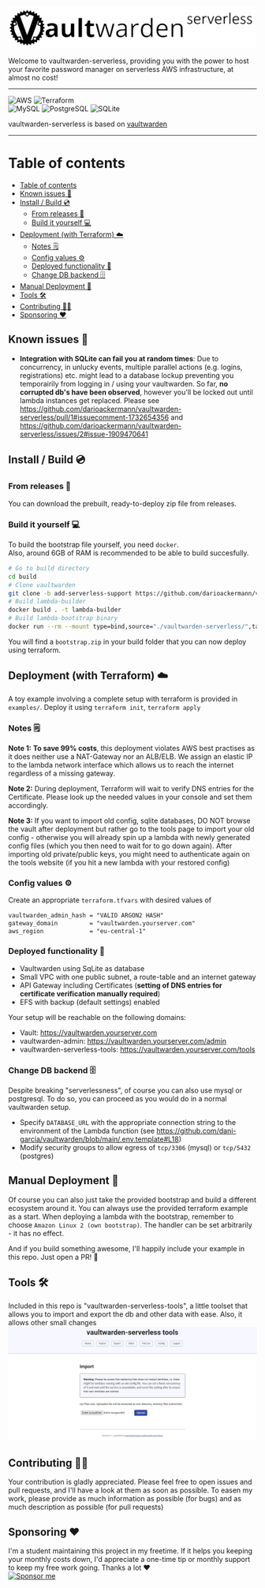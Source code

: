 ![](docs/logo.png)

Welcome to vaultwarden-serverless, providing you with the power to host your favorite password manager on serverless AWS infrastructure, at almost no cost!

---
![AWS](https://img.shields.io/badge/Amazon_AWS-FF9900?style=for-the-badge&logo=amazonaws&logoColor=white)
![Terraform](https://img.shields.io/badge/terraform-%235835CC.svg?style=for-the-badge&logo=terraform&logoColor=white)  
![MySQL](https://img.shields.io/badge/MySQL-00000F?style=for-the-badge&logo=mysql&logoColor=white)
![PostgreSQL](https://img.shields.io/badge/PostgreSQL-316192?style=for-the-badge&logo=postgresql&logoColor=white)
![SQLite](https://img.shields.io/badge/SQLite-07405E?style=for-the-badge&logo=sqlite&logoColor=white)

vaultwarden-serverless is based on [vaultwarden](https://github.com/dani-garcia/vaultwarden)

---

# Table of contents

- [Table of contents](#table-of-contents)
- [Known issues 🐛](#known-issues-)
- [Install / Build 💿](#install--build-)
  - [From releases 📁](#from-releases-)
  - [Build it yourself 💻](#build-it-yourself-)
- [Deployment (with Terraform) ☁️](#deployment-with-terraform-)
  - [Notes 🗒️](#notes-)
  - [Config values ⚙️](#config-values-)
  - [Deployed functionality 📱](#deployed-functionality-)
  - [Change DB backend 🗄️](#change-db-backend-)
- [Manual Deployment 👷](#manual-deployment-)
- [Tools 🛠️](#tools-)
- [Contributing 🐱‍👤](#contributing-)
- [Sponsoring ❤️](#sponsoring-)


## Known issues 🐛

- **Integration with SQLite can fail you at random times**: Due to concurrency, in unlucky events, multiple parallel actions (e.g. logins, registrations) etc. might lead to a database lockup preventing you temporairily from logging in /
using your vaultwarden. So far, **no corrupted db's have been observed**, however you'll be locked out until lambda instances get replaced. Please see https://github.com/darioackermann/vaultwarden-serverless/pull/1#issuecomment-1732654356 and https://github.com/darioackermann/vaultwarden-serverless/issues/2#issue-1909470641

## Install / Build 💿

### From releases 📁
You can download the prebuilt, ready-to-deploy zip file from releases.

### Build it yourself 💻
 
To build the bootstrap file yourself, you need `docker`.   
Also, around 6GB of RAM is recommended to be able to build succesfully.

```sh
# Go to build directory
cd build
# Clone vaultwarden
git clone -b add-serverless-support https://github.com/darioackermann/vaultwarden-serverless.git
# Build lambda-builder
docker build . -t lambda-builder
# Build lambda-bootstrap binary
docker run --rm --mount type=bind,source="./vaultwarden-serverless/",target=/build lambda-builder
```

You will find a `bootstrap.zip` in your build folder that you can now deploy using terraform.

## Deployment (with Terraform) ☁️

A toy example involving a complete setup with terraform is provided in `examples/`.
Deploy it using `terraform init`, `terraform apply`

### Notes 🗒️

**Note 1:** **To save 99% costs**, this deployment violates AWS best practises as it does neither use a NAT-Gateway nor an ALB/ELB. We assign an elastic IP to the lambda
network interface which allows us to reach the internet regardless of a missing gateway.

**Note 2:** During deployment, Terraform will wait to verify DNS entries for the Certificate.
Please look up the needed values in your console and set them accordingly.

**Note 3:** If you want to import old config, sqlite databases, DO NOT browse the vault after deployment but rather go to the tools page to import your old config - otherwise you will already spin up a lambda with newly generated config files (which you then need to wait for to go down again). After importing old private/public keys, you might need to authenticate again on the tools website (if you hit a new lambda with your restored config)


### Config values ⚙️

Create an appropriate `terraform.tfvars` with desired values of

```
vaultwarden_admin_hash = "VALID ARGON2 HASH"
gateway_domain         = "vaultwarden.yourserver.com"
aws_region             = "eu-central-1"
```

### Deployed functionality 📱

* Vaultwarden using SqLite as database
* Small VPC with one public subnet, a route-table and an internet gateway
* API Gateway including Certificates (**setting of DNS entries for certificate verification manually required**)
* EFS with backup (default settings) enabled

Your setup will be reachable on the following domains:
* Vault: https://vaultwarden.yourserver.com
* vaultwarden-admin: https://vaultwarden.yourserver.com/admin 
* vaultwarden-serverless-tools: https://vaultwarden.yourserver.com/tools

### Change DB backend 🗄️

Despite breaking "serverlessness", of course you can also use mysql or postgresql. To do so, you can proceed as you would do in a normal vaultwarden setup. 
* Specify `DATABASE_URL` with the appropriate connection string to the environment of the Lambda function (see https://github.com/dani-garcia/vaultwarden/blob/main/.env.template#L18)
* Modify security groups to allow egress of `tcp/3306` (mysql) or `tcp/5432` (postgres)

## Manual Deployment 👷

Of course you can also just take the provided bootstrap and build a different ecosystem around it. You can always use the provided terraform example as a start. 
When deploying a lambda with the bootstrap, remember to choose `Amazon Linux 2 (own bootstrap)`. 
The handler can be set arbitrarily - it has no effect.

And if you build something awesome, I'll happily include your example in this repo. Just open a PR! 🚀

## Tools 🛠️
Included in this repo is "vaultwarden-serverless-tools", a little toolset that allows you to import and export the db and other data with ease. Also, it allows other small changes
![docs/serverless-tools.png](docs/serverless-tools.png)

## Contributing 🐱‍👤

Your contribution is gladly appreciated. Please feel free to open issues and pull requests, and I'll have a look at them as soon as possible. To easen my work, please provide as much information as possible (for bugs) and as much description as possible (for pull requests)

##  Sponsoring ❤️

I'm a student maintaining this project in my freetime. If it helps you keeping your monthly costs down, I'd appreciate a one-time tip or monthly support to keep my free work going. Thanks a lot ❤️  
[![Sponsor me](https://img.shields.io/badge/sponsor-30363D?style=for-the-badge&logo=GitHub-Sponsors&logoColor=#white)](https://github.com/sponsors/darioackermann)
